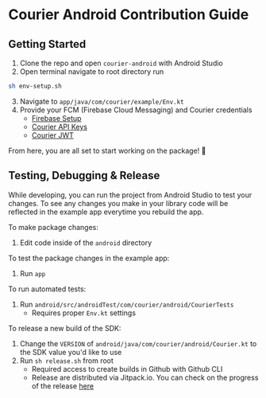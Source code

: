 # Courier Android Contribution Guide

## Getting Started

1. Clone the repo and open `courier-android` with Android Studio
2. Open terminal navigate to root directory run 

```bash 
sh env-setup.sh
```

3. Navigate to `app/java/com/courier/example/Env.kt`
4. Provide your FCM (Firebase Cloud Messaging) and Courier credentials
	- [Firebase Setup](https://firebase.google.com/docs/android/setup#console)
	- [Courier API Keys](https://app.courier.com/settings/api-keys)
	- [Courier JWT](https://www.courier.com/docs/reference/auth/issue-token/)

From here, you are all set to start working on the package! 🙌

## Testing, Debugging & Release

While developing, you can run the project from Android Studio to test your changes. To see any changes you make in your library code will be reflected in the example app everytime you rebuild the app.

To make package changes:
1. Edit code inside of the `android` directory

To test the package changes in the example app:
1. Run `app`

To run automated tests:
1. Run `android/src/androidTest/com/courier/android/CourierTests`
	- Requires proper `Env.kt` settings

To release a new build of the SDK:
1. Change the `VERSION` of `android/java/com/courier/android/Courier.kt` to the SDK value you'd like to use
2. Run `sh release.sh` from root
	- Required access to create builds in Github with Github CLI
	- Release are distributed via Jitpack.io. You can check on the progress of the release [here](https://jitpack.io/#trycourier/courier-android)
